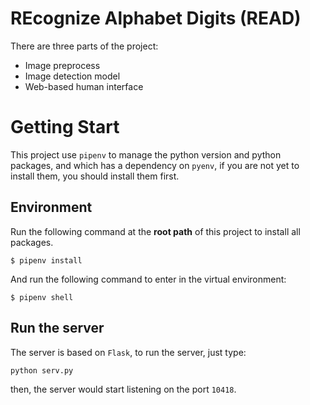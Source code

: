 # REcognize Alphabet Digits (READ)

There are three parts of the project:
- Image preprocess
- Image detection model
- Web-based human interface

# Getting Start
This project use `pipenv` to manage the python version and python packages, and which has a dependency on `pyenv`, if you are not yet to install them, you should install them first.

## Environment
Run the following command at the **root path** of this project to install all packages.
```
$ pipenv install 
```

And run the following command to enter in the virtual environment:
```
$ pipenv shell 
```

## Run the server
The server is based on `Flask`, to run the server, just type:
```
python serv.py
```

then, the server would start listening on the port `10418`.

